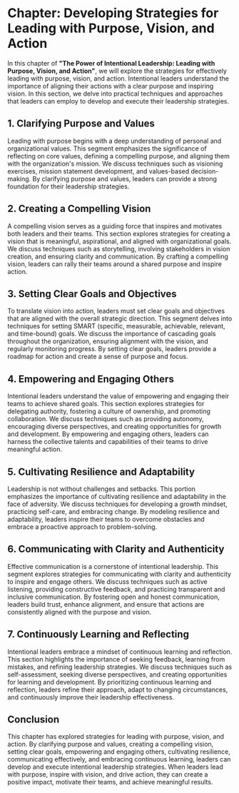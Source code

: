 Chapter: Developing Strategies for Leading with Purpose, Vision, and Action
===========================================================================

In this chapter of **"The Power of Intentional Leadership: Leading with Purpose, Vision, and Action"**, we will explore the strategies for effectively leading with purpose, vision, and action. Intentional leaders understand the importance of aligning their actions with a clear purpose and inspiring vision. In this section, we delve into practical techniques and approaches that leaders can employ to develop and execute their leadership strategies.

**1. Clarifying Purpose and Values**
------------------------------------

Leading with purpose begins with a deep understanding of personal and organizational values. This segment emphasizes the significance of reflecting on core values, defining a compelling purpose, and aligning them with the organization's mission. We discuss techniques such as visioning exercises, mission statement development, and values-based decision-making. By clarifying purpose and values, leaders can provide a strong foundation for their leadership strategies.

**2. Creating a Compelling Vision**
-----------------------------------

A compelling vision serves as a guiding force that inspires and motivates both leaders and their teams. This section explores strategies for creating a vision that is meaningful, aspirational, and aligned with organizational goals. We discuss techniques such as storytelling, involving stakeholders in vision creation, and ensuring clarity and communication. By crafting a compelling vision, leaders can rally their teams around a shared purpose and inspire action.

**3. Setting Clear Goals and Objectives**
-----------------------------------------

To translate vision into action, leaders must set clear goals and objectives that are aligned with the overall strategic direction. This segment delves into techniques for setting SMART (specific, measurable, achievable, relevant, and time-bound) goals. We discuss the importance of cascading goals throughout the organization, ensuring alignment with the vision, and regularly monitoring progress. By setting clear goals, leaders provide a roadmap for action and create a sense of purpose and focus.

**4. Empowering and Engaging Others**
-------------------------------------

Intentional leaders understand the value of empowering and engaging their teams to achieve shared goals. This section explores strategies for delegating authority, fostering a culture of ownership, and promoting collaboration. We discuss techniques such as providing autonomy, encouraging diverse perspectives, and creating opportunities for growth and development. By empowering and engaging others, leaders can harness the collective talents and capabilities of their teams to drive meaningful action.

**5. Cultivating Resilience and Adaptability**
----------------------------------------------

Leadership is not without challenges and setbacks. This portion emphasizes the importance of cultivating resilience and adaptability in the face of adversity. We discuss techniques for developing a growth mindset, practicing self-care, and embracing change. By modeling resilience and adaptability, leaders inspire their teams to overcome obstacles and embrace a proactive approach to problem-solving.

**6. Communicating with Clarity and Authenticity**
--------------------------------------------------

Effective communication is a cornerstone of intentional leadership. This segment explores strategies for communicating with clarity and authenticity to inspire and engage others. We discuss techniques such as active listening, providing constructive feedback, and practicing transparent and inclusive communication. By fostering open and honest communication, leaders build trust, enhance alignment, and ensure that actions are consistently aligned with the purpose and vision.

**7. Continuously Learning and Reflecting**
-------------------------------------------

Intentional leaders embrace a mindset of continuous learning and reflection. This section highlights the importance of seeking feedback, learning from mistakes, and refining leadership strategies. We discuss techniques such as self-assessment, seeking diverse perspectives, and creating opportunities for learning and development. By prioritizing continuous learning and reflection, leaders refine their approach, adapt to changing circumstances, and continuously improve their leadership effectiveness.

**Conclusion**
--------------

This chapter has explored strategies for leading with purpose, vision, and action. By clarifying purpose and values, creating a compelling vision, setting clear goals, empowering and engaging others, cultivating resilience, communicating effectively, and embracing continuous learning, leaders can develop and execute intentional leadership strategies. When leaders lead with purpose, inspire with vision, and drive action, they can create a positive impact, motivate their teams, and achieve meaningful results.
